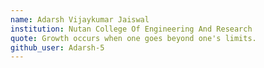 ```yaml
---
name: Adarsh Vijaykumar Jaiswal
institution: Nutan College Of Engineering And Research
quote: Growth occurs when one goes beyond one's limits. 
github_user: Adarsh-5
---
```

